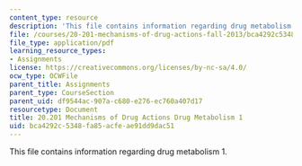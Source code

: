 ```yaml
---
content_type: resource
description: 'This file contains information regarding drug metabolism 1. '
file: /courses/20-201-mechanisms-of-drug-actions-fall-2013/bca4292c5348fa85acfeae91dd9dac51_MIT20_201F13_DrgMetbolsm_1.pdf
file_type: application/pdf
learning_resource_types:
- Assignments
license: https://creativecommons.org/licenses/by-nc-sa/4.0/
ocw_type: OCWFile
parent_title: Assignments
parent_type: CourseSection
parent_uid: df9544ac-907a-c680-e276-ec760a407d17
resourcetype: Document
title: 20.201 Mechanisms of Drug Actions Drug Metabolism 1
uid: bca4292c-5348-fa85-acfe-ae91dd9dac51
---
```

This file contains information regarding drug metabolism 1. 